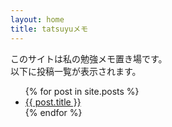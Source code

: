 ```yaml
---
layout: home
title: tatsuyuメモ
---
```


このサイトは私の勉強メモ置き場です。  
以下に投稿一覧が表示されます。


<ul>
  {% for post in site.posts %}
    <li><a href="{{ post.url }}">{{ post.title }}</a></li>
  {% endfor %}
</ul>